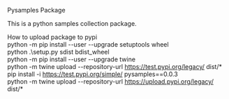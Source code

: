 Pysamples Package

This is a python samples collection package.

How to upload package to pypi  
python -m pip 
install --user --upgrade setuptools wheel  
python .\setup.py sdist bdist_wheel  
python -m pip install --user --upgrade twine  
python -m twine upload --repository-url https://test.pypi.org/legacy/ dist/*  
pip install -i https://test.pypi.org/simple/ pysamples==0.0.3  
python -m twine upload --repository-url https://upload.pypi.org/legacy/ dist/*  